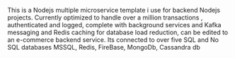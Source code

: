 This is a Nodejs multiple microservice template i use for backend Nodejs projects. Currently optimized to handle over a million transactions , authenticated and logged, complete with background services and Kafka messaging and Redis caching for database load reduction, can be edited to an e-commerce backend service. Its connected to over five SQL and No SQL databases MSSQL, Redis, FireBase, MongoDb, Cassandra db
